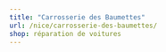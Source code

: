 ```yaml
---
title: "Carrosserie des Baumettes"
url: /nice/carrosserie-des-baumettes/
shop: réparation de voitures
---
```

